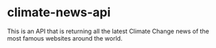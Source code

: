 # climate-news-api
This is an API that is returning all the latest Climate Change news of the most famous websites around the world.
